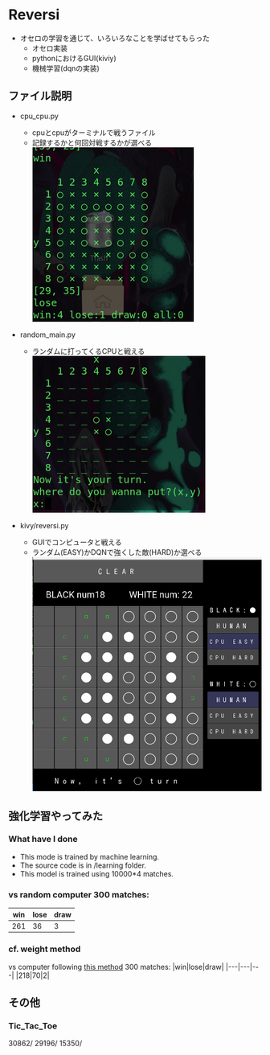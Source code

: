 # Reversi
- オセロの学習を通じて、いろいろなことを学ばせてもらった
  - オセロ実装
  - pythonにおけるGUI(kiviy)
  - 機械学習(dqnの実装)

## ファイル説明
- cpu_cpu.py
  - cpuとcpuがターミナルで戦うファイル
  - 記録するかと何回対戦するかが選べる
  ![](img/cpu_cpu.png)

- random_main.py
  - ランダムに打ってくるCPUと戦える
  ![](img/random_main.png)

- kivy/reversi.py
  - GUIでコンピュータと戦える
  - ランダム(EASY)かDQNで強くした敵(HARD)か選べる
  ![](img/kivy_main.png)


## 強化学習やってみた

### What have I done
- This mode is trained by machine learning.
- The source code is in /learning folder.
- This model is trained using 10000*4 matches.

### vs random computer 300 matches:
|win|lose|draw|
|---|---|---|
|261|36|3|

### cf. weight method
vs computer following [this method](https://uguisu.skr.jp/othello/5-1.html) 300 matches:
|win|lose|draw|
|---|---|---|
|218|70|2|


## その他

### Tic_Tac_Toe



30862/
29196/
15350/
